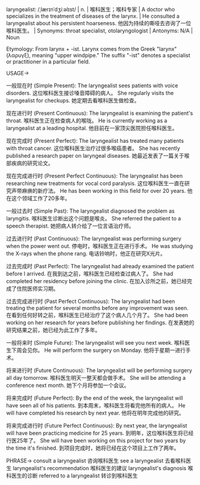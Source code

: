 laryngealist: /ˌlærɪnˈdʒiːəlɪst/ | n. | 喉科医生；喉科专家 | A doctor who specializes in the treatment of diseases of the larynx. |  He consulted a laryngealist about his persistent hoarseness. 他因为持续的嘶哑去咨询了一位喉科医生。 | Synonyms: throat specialist, otolaryngologist | Antonyms: N/A | Noun


Etymology:  From larynx + -ist. Larynx comes from the Greek "larynx" (λαρυγξ), meaning "upper windpipe."  The suffix "-ist" denotes a specialist or practitioner in a particular field.


USAGE->

一般现在时 (Simple Present):
The laryngealist sees patients with voice disorders.  这位喉科医生接诊嗓音障碍的病人。
She regularly visits the laryngealist for checkups. 她定期去看喉科医生做检查。

现在进行时 (Present Continuous):
The laryngealist is examining the patient's throat. 喉科医生正在检查病人的喉咙。
He is currently working as a laryngealist at a leading hospital. 他目前在一家顶尖医院担任喉科医生。

现在完成时 (Present Perfect):
The laryngealist has treated many patients with throat cancer. 这位喉科医生治疗过很多喉癌患者。
She has recently published a research paper on laryngeal diseases. 她最近发表了一篇关于喉部疾病的研究论文。

现在完成进行时 (Present Perfect Continuous):
The laryngealist has been researching new treatments for vocal cord paralysis. 这位喉科医生一直在研究声带麻痹的新疗法。
He has been working in this field for over 20 years. 他在这个领域工作了20多年。

一般过去时 (Simple Past):
The laryngealist diagnosed the problem as laryngitis. 喉科医生诊断出这个问题是喉炎。
She referred the patient to a speech therapist. 她把病人转介给了一位言语治疗师。

过去进行时 (Past Continuous):
The laryngealist was performing surgery when the power went out. 停电时，喉科医生正在进行手术。
He was studying the X-rays when the phone rang.  电话铃响时，他正在研究X光片。

过去完成时 (Past Perfect):
The laryngealist had already examined the patient before I arrived.  在我到达之前，喉科医生已经检查过病人了。
She had completed her residency before joining the clinic. 在加入诊所之前，她已经完成了住院医师实习期。

过去完成进行时 (Past Perfect Continuous):
The laryngealist had been treating the patient for several months before any improvement was seen.  在看到任何好转之前，喉科医生已经治疗了这个病人几个月了。
She had been working on her research for years before publishing her findings. 在发表她的研究结果之前，她已经为此工作了多年。

一般将来时 (Simple Future):
The laryngealist will see you next week. 喉科医生下周会见你。
He will perform the surgery on Monday. 他将于星期一进行手术。

将来进行时 (Future Continuous):
The laryngealist will be performing surgery all day tomorrow. 喉科医生明天一整天都会做手术。
She will be attending a conference next month. 她下个月将参加一个会议。

将来完成时 (Future Perfect):
By the end of the week, the laryngealist will have seen all of his patients.  到本周末，喉科医生将看完他所有的病人。
He will have completed his research by next year. 他将在明年完成他的研究。

将来完成进行时 (Future Perfect Continuous):
By next year, the laryngealist will have been practicing medicine for 25 years. 到明年，这位喉科医生将已经行医25年了。
She will have been working on this project for two years by the time it's finished. 到项目完成时，她将已经在这个项目上工作了两年。



PHRASE->
consult a laryngealist  咨询喉科医生
see a laryngealist  去看喉科医生
laryngealist's recommendation  喉科医生的建议
laryngealist's diagnosis  喉科医生的诊断
referred to a laryngealist  转诊到喉科医生
